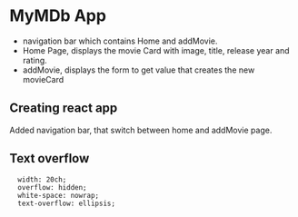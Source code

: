 # MyMDb App

- navigation bar which contains Home and addMovie.
- Home Page, displays the movie Card with image, title, release year and rating.
- addMovie, displays the form to get value that creates the new movieCard

## Creating react app

Added navigation bar, that switch between home and addMovie page.

## Text overflow

```
  width: 20ch;
  overflow: hidden;
  white-space: nowrap;
  text-overflow: ellipsis;
```
